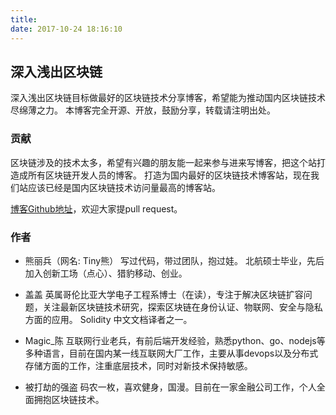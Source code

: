 ```yaml
---
title:
date: 2017-10-24 18:16:10
---
```


## 深入浅出区块链

深入浅出区块链目标做最好的区块链技术分享博客，希望能为推动国内区块链技术尽绵薄之力。
本博客完全开源、开放，鼓励分享，转载请注明出处。


### 贡献
区块链涉及的技术太多，希望有兴趣的朋友能一起来参与进来写博客，把这个站打造成所有区块链开发人员的博客。
打造为国内最好的区块链技术博客站，现在我们站应该已经是国内区块链技术访问量最高的博客站。

[博客Github地址](https://github.com/xilibi2003/learnblockchain)，欢迎大家提pull request。




### 作者
* 熊丽兵（网名: Tiny熊）
  写过代码，带过团队，抱过娃。
  北航硕士毕业，先后加入创新工场（点心）、猎豹移动、创业。

* 盖盖
  英属哥伦比亚大学电子工程系博士（在读），专注于解决区块链扩容问题，关注最新区块链技术研究，探索区块链在身份认证、物联网、安全与隐私方面的应用。
  Solidity 中文文档译者之一。

* Magic_陈
  互联网行业老兵，有前后端开发经验，熟悉python、go、nodejs等多种语言，目前在国内某一线互联网大厂工作，主要从事devops以及分布式存储方面的工作，注重底层技术，同时对新技术保持敏感。

* 被打劫的强盗
  码农一枚，喜欢健身，国漫。目前在一家金融公司工作，个人全面拥抱区块链技术。
